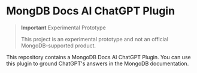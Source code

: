 # MongDB Docs AI ChatGPT Plugin

> **Important** Experimental Prototype
>
> This project is an experimental prototype and not an official MongoDB-supported product.

This repository contains a MongoDB Docs AI ChatGPT Plugin. You can use this plugin
to ground ChatGPT's answers in the MongoDB documentation.
